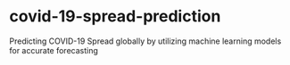 # covid-19-spread-prediction
 Predicting COVID-19 Spread globally by utilizing machine learning models for accurate forecasting
